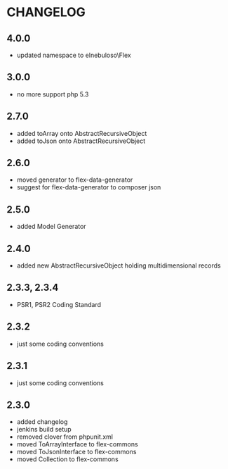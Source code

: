 # CHANGELOG

## 4.0.0

- updated namespace to elnebuloso\Flex

## 3.0.0

- no more support php 5.3

## 2.7.0

- added toArray onto AbstractRecursiveObject
- added toJson onto AbstractRecursiveObject

## 2.6.0

- moved generator to flex-data-generator
- suggest for flex-data-generator to composer json

## 2.5.0

- added Model Generator

## 2.4.0

- added new AbstractRecursiveObject holding multidimensional records

## 2.3.3, 2.3.4

- PSR1, PSR2 Coding Standard

## 2.3.2

- just some coding conventions

## 2.3.1

- just some coding conventions

## 2.3.0

- added changelog
- jenkins build setup
- removed clover from phpunit.xml
- moved ToArrayInterface to flex-commons
- moved ToJsonInterface to flex-commons
- moved Collection to flex-commons
